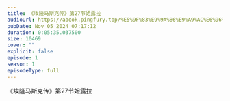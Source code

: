 ```yaml
---
title: 《埃隆马斯克传》第27节妲露拉
audioUrl: https://abook.pingfury.top/%E5%9F%83%E9%9A%86%E9%A9%AC%E6%96%AF%E5%85%8B%E4%BC%A0-28-%E7%AC%AC27%E8%8A%82%E5%A6%B2%E9%9C%B2%E6%8B%89-x7oby1md.mp3
pubDate: Nov 05 2024 07:17:12
duration: 0:05:35.037500
size: 10469
cover: ""
explicit: false
episode: 1
season: 1
episodeType: full
---
```

《埃隆马斯克传》第27节妲露拉